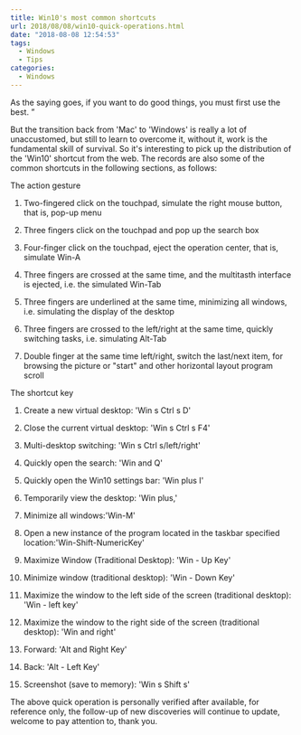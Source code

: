 ```yaml
---
title: Win10's most common shortcuts
url: 2018/08/08/win10-quick-operations.html
date: "2018-08-08 12:54:53"
tags: 
  - Windows
  - Tips
categories:
  - Windows
---
```


As the saying goes, if you want to do good things, you must first use the best. ”

But the transition back from 'Mac' to 'Windows' is really a lot of unaccustomed, but still to learn to overcome it, without it, work is the fundamental skill of survival. So it's interesting to pick up the distribution of the 'Win10' shortcut from the web. The records are also some of the common shortcuts in the following sections, as follows:

<!--more-->

The action gesture

1. Two-fingered click on the touchpad, simulate the right mouse button, that is, pop-up menu 

2. Three fingers click on the touchpad and pop up the search box

3. Four-finger click on the touchpad, eject the operation center, that is, simulate Win-A

4. Three fingers are crossed at the same time, and the multitasth interface is ejected, i.e. the simulated Win-Tab

5. Three fingers are underlined at the same time, minimizing all windows, i.e. simulating the display of the desktop

6. Three fingers are crossed to the left/right at the same time, quickly switching tasks, i.e. simulating Alt-Tab

7. Double finger at the same time left/right, switch the last/next item, for browsing the picture or "start" and other horizontal layout program scroll


The shortcut key


1. Create a new virtual desktop: 'Win s Ctrl s D'
 
2. Close the current virtual desktop: 'Win s Ctrl s F4'
 
4. Multi-desktop switching: 'Win s Ctrl s/left/right'

5. Quickly open the search: 'Win and Q'

6. Quickly open the Win10 settings bar: 'Win plus I'

7. Temporarily view the desktop: 'Win plus,'

8. Minimize all windows:'Win-M'

9. Open a new instance of the program located in the taskbar specified location:'Win-Shift-NumericKey'

10. Maximize Window (Traditional Desktop): 'Win - Up Key'

11. Minimize window (traditional desktop): 'Win - Down Key' 

12. Maximize the window to the left side of the screen (traditional desktop): 'Win - left key'

13. Maximize the window to the right side of the screen (traditional desktop): 'Win and right'

14. Forward: 'Alt and Right Key'

15. Back: 'Alt - Left Key'

16. Screenshot (save to memory): 'Win s Shift s'


The above quick operation is personally verified after available, for reference only, the follow-up of new discoveries will continue to update, welcome to pay attention to, thank you.


